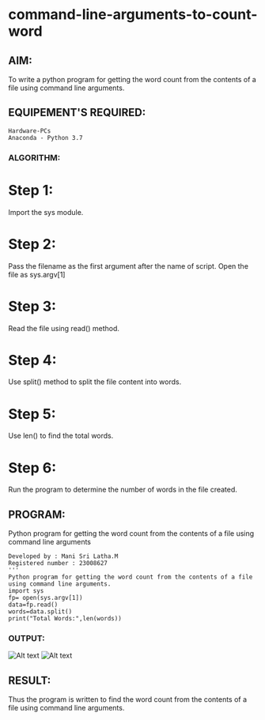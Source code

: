# command-line-arguments-to-count-word
## AIM:
To write a python program for getting the word count from the contents of a file using command line arguments.
## EQUIPEMENT'S REQUIRED: 
```
Hardware-PCs
Anaconda - Python 3.7 
``````
### ALGORITHM: 
# Step 1:
Import the sys module.

# Step 2:
Pass the filename as the first argument after the name of script. Open the file as sys.argv[1]

# Step 3:
Read the file using read() method.

# Step 4:
Use split() method to split the file content into words.

# Step 5:
Use len() to find the total words.

# Step 6:
Run the program to determine the number of words in the file created.

## PROGRAM:
Python program for getting the word count from the contents of a file using command line arguments
```
Developed by : Mani Sri Latha.M
Registered number : 23008627
'''
Python program for getting the word count from the contents of a file using command line arguments.
import sys
fp= open(sys.argv[1])
data=fp.read()
words=data.split()
print("Total Words:",len(words))
```

### OUTPUT:
![Alt text](5b1.jpg)
![Alt text](5b2.jpg)

## RESULT:
Thus the program is written to find the word count from the contents of a file using command line arguments.
